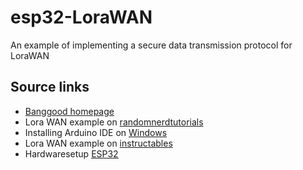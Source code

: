 # esp32-LoraWAN
An example of implementing a secure data transmission protocol for LoraWAN

## Source links
- [Banggood homepage](https://www.banggood.com/2Pcs-LILYGO-TTGO-LORA-SX1278-ESP32-0_96-OLED-Display-Module-16-Mt-Bytes-128-Mt-bit-433Mhz-For-Arduino-p-1270420.html?rmmds=search&cur_warehouse=CN)
- Lora WAN example on [randomnerdtutorials](https://randomnerdtutorials.com/esp32-lora-rfm95-transceiver-arduino-ide/)
- Installing Arduino IDE on [Windows](https://randomnerdtutorials.com/installing-the-esp32-board-in-arduino-ide-windows-instructions/)
- Lora WAN example on [instructables](https://www.instructables.com/id/ESP32-Long-Distance-LoRaWan/)
- Hardwaresetup [ESP32](https://iotbyhvm.ooo/wifi-lora-32-esp32/)
